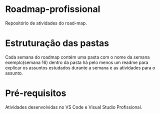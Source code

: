 ﻿# Roadmap-profissional
 Repositório de atividades do road-map.

# Estruturação das pastas
 Cada semana do roadmap contém uma pasta com o nome da semana exemplo(semana 16)
	dentro da pasta há pelo menos um readme para explicar os assuntos estudados durante a semana e
	as atividades para o assunto.


# Pré-requisitos
Atividades desenvolvidas no VS Code e Visual Studio Profissional.

